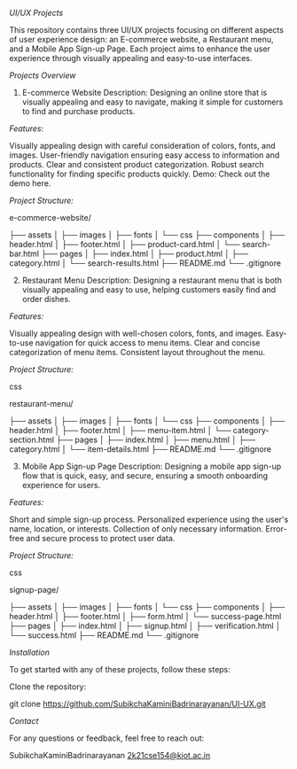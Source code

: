 *UI/UX Projects*

This repository contains three UI/UX projects focusing on different aspects of user experience design: an E-commerce website, a Restaurant menu, and a Mobile App Sign-up Page. Each project aims to enhance the user experience through visually appealing and easy-to-use interfaces.

*Projects Overview*

1. E-commerce Website
Description: Designing an online store that is visually appealing and easy to navigate, making it simple for customers to find and purchase products.

*Features:*

Visually appealing design with careful consideration of colors, fonts, and images.
User-friendly navigation ensuring easy access to information and products.
Clear and consistent product categorization.
Robust search functionality for finding specific products quickly.
Demo: Check out the demo here.

*Project Structure:*


e-commerce-website/

├── assets
│   ├── images
│   ├── fonts
│   └── css
├── components
│   ├── header.html
│   ├── footer.html
│   ├── product-card.html
│   └── search-bar.html
├── pages
│   ├── index.html
│   ├── product.html
│   ├── category.html
│   └── search-results.html
├── README.md
└── .gitignore

2. Restaurant Menu
Description: Designing a restaurant menu that is both visually appealing and easy to use, helping customers easily find and order dishes.

*Features:*

Visually appealing design with well-chosen colors, fonts, and images.
Easy-to-use navigation for quick access to menu items.
Clear and concise categorization of menu items.
Consistent layout throughout the menu.


*Project Structure:*

css


restaurant-menu/

├── assets
│   ├── images
│   ├── fonts
│   └── css
├── components
│   ├── header.html
│   ├── footer.html
│   ├── menu-item.html
│   └── category-section.html
├── pages
│   ├── index.html
│   ├── menu.html
│   ├── category.html
│   └── item-details.html
├── README.md
└── .gitignore


3. Mobile App Sign-up Page
Description: Designing a mobile app sign-up flow that is quick, easy, and secure, ensuring a smooth onboarding experience for users.

*Features:*

Short and simple sign-up process.
Personalized experience using the user's name, location, or interests.
Collection of only necessary information.
Error-free and secure process to protect user data.

*Project Structure:*

css


signup-page/

├── assets
│   ├── images
│   ├── fonts
│   └── css
├── components
│   ├── header.html
│   ├── footer.html
│   ├── form.html
│   └── success-page.html
├── pages
│   ├── index.html
│   ├── signup.html
│   ├── verification.html
│   └── success.html
├── README.md
└── .gitignore

*Installation*

To get started with any of these projects, follow these steps:

Clone the repository:

git clone https://github.com/SubikchaKaminiBadrinarayanan/UI-UX.git

*Contact*

For any questions or feedback, feel free to reach out:

SubikchaKaminiBadrinarayanan
2k21cse154@kiot.ac.in
